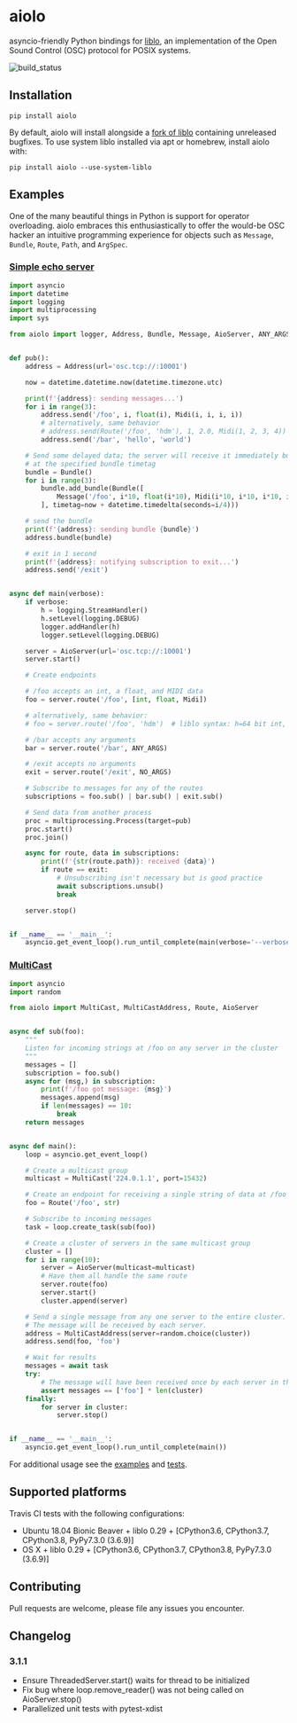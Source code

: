 # aiolo
asyncio-friendly Python bindings for [liblo](http://liblo.sourceforge.net/), an implementation of the Open Sound Control (OSC) protocol for POSIX systems.

![build_status](https://travis-ci.org/elijahr/aiolo.svg?branch=master)

## Installation

```shell
pip install aiolo
```

By default, aiolo will install alongside a [fork of liblo]() containing unreleased bugfixes. To use system liblo installed via apt or homebrew, install aiolo with:

```shell
pip install aiolo --use-system-liblo
``` 

## Examples

One of the many beautiful things in Python is support for operator overloading. aiolo embraces this enthusiastically to offer the would-be OSC hacker an intuitive programming experience for objects such as `Message`, `Bundle`, `Route`, `Path`, and `ArgSpec`.

### [Simple echo server](https://github.com/elijahr/aiolo/blob/master/examples/echo_server.py)
```python
import asyncio
import datetime
import logging
import multiprocessing
import sys

from aiolo import logger, Address, Bundle, Message, AioServer, ANY_ARGS, NO_ARGS, Midi


def pub():
    address = Address(url='osc.tcp://:10001')

    now = datetime.datetime.now(datetime.timezone.utc)

    print(f'{address}: sending messages...')
    for i in range(3):
        address.send('/foo', i, float(i), Midi(i, i, i, i))
        # alternatively, same behavior
        # address.send(Route('/foo', 'hdm'), 1, 2.0, Midi(1, 2, 3, 4))
        address.send('/bar', 'hello', 'world')

    # Send some delayed data; the server will receive it immediately but enqueue it for processing
    # at the specified bundle timetag
    bundle = Bundle()
    for i in range(3):
        bundle.add_bundle(Bundle([
            Message('/foo', i*10, float(i*10), Midi(i*10, i*10, i*10, i*10)),
        ], timetag=now + datetime.timedelta(seconds=i/4)))

    # send the bundle
    print(f'{address}: sending bundle {bundle}')
    address.bundle(bundle)

    # exit in 1 second
    print(f'{address}: notifying subscription to exit...')
    address.send('/exit')


async def main(verbose):
    if verbose:
        h = logging.StreamHandler()
        h.setLevel(logging.DEBUG)
        logger.addHandler(h)
        logger.setLevel(logging.DEBUG)

    server = AioServer(url='osc.tcp://:10001')
    server.start()

    # Create endpoints

    # /foo accepts an int, a float, and MIDI data
    foo = server.route('/foo', [int, float, Midi])

    # alternatively, same behavior:
    # foo = server.route('/foo', 'hdm')  # liblo syntax: h=64 bit int, d=double precision float, m=MIDI

    # /bar accepts any arguments
    bar = server.route('/bar', ANY_ARGS)

    # /exit accepts no arguments
    exit = server.route('/exit', NO_ARGS)

    # Subscribe to messages for any of the routes
    subscriptions = foo.sub() | bar.sub() | exit.sub()

    # Send data from another process
    proc = multiprocessing.Process(target=pub)
    proc.start()
    proc.join()

    async for route, data in subscriptions:
        print(f'{str(route.path)}: received {data}')
        if route == exit:
            # Unsubscribing isn't necessary but is good practice
            await subscriptions.unsub()
            break

    server.stop()


if __name__ == '__main__':
    asyncio.get_event_loop().run_until_complete(main(verbose='--verbose' in sys.argv))

```


### [MultiCast](https://github.com/elijahr/aiolo/blob/master/examples/multicast.py)
```python
import asyncio
import random

from aiolo import MultiCast, MultiCastAddress, Route, AioServer


async def sub(foo):
    """
    Listen for incoming strings at /foo on any server in the cluster
    """
    messages = []
    subscription = foo.sub()
    async for (msg,) in subscription:
        print(f'/foo got message: {msg}')
        messages.append(msg)
        if len(messages) == 10:
            break
    return messages


async def main():
    loop = asyncio.get_event_loop()

    # Create a multicast group
    multicast = MultiCast('224.0.1.1', port=15432)

    # Create an endpoint for receiving a single string of data at /foo
    foo = Route('/foo', str)

    # Subscribe to incoming messages
    task = loop.create_task(sub(foo))

    # Create a cluster of servers in the same multicast group
    cluster = []
    for i in range(10):
        server = AioServer(multicast=multicast)
        # Have them all handle the same route
        server.route(foo)
        server.start()
        cluster.append(server)

    # Send a single message from any one server to the entire cluster.
    # The message will be received by each server.
    address = MultiCastAddress(server=random.choice(cluster))
    address.send(foo, 'foo')

    # Wait for results
    messages = await task
    try:
        # The message will have been received once by each server in the cluster
        assert messages == ['foo'] * len(cluster)
    finally:
        for server in cluster:
            server.stop()


if __name__ == '__main__':
    asyncio.get_event_loop().run_until_complete(main())

```

For additional usage see the [examples](https://github.com/elijahr/aiolo/blob/master/examples) and [tests](https://github.com/elijahr/aiolo/blob/master/test.py).

## Supported platforms

Travis CI tests with the following configurations:
* Ubuntu 18.04 Bionic Beaver + liblo 0.29 + [CPython3.6, CPython3.7, CPython3.8, PyPy7.3.0 (3.6.9)]
* OS X + liblo 0.29 + [CPython3.6, CPython3.7, CPython3.8, PyPy7.3.0 (3.6.9)]

## Contributing

Pull requests are welcome, please file any issues you encounter.

## Changelog

### 3.1.1

* Ensure ThreadedServer.start() waits for thread to be initialized
* Fix bug where loop.remove_reader() was not being called on AioServer.stop()
* Parallelized unit tests with pytest-xdist